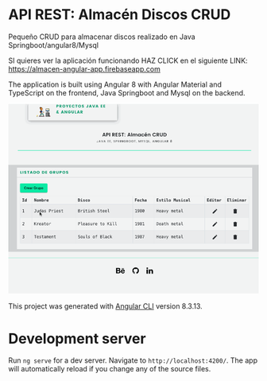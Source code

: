 # API REST: Almacén Discos CRUD
Pequeño CRUD para almacenar discos realizado en Java Springboot/angular8/Mysql

SI quieres ver la aplicación funcionando HAZ CLICK en el siguiente LINK:
https://almacen-angular-app.firebaseapp.com


The application is built using Angular 8 with Angular Material and TypeScript on the frontend, Java Springboot and Mysql on the backend.

![](showcase/apirest_java_spring_angular.gif)


This project was generated with [Angular CLI](https://github.com/angular/angular-cli) version 8.3.13.

# Development server

Run `ng serve` for a dev server. Navigate to `http://localhost:4200/`. The app will automatically reload if you change any of the source files.
